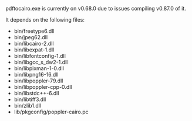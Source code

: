 pdftocairo.exe is currently on v0.68.0 due to issues compiling v0.87.0 of it.

It depends on the following files:

-   bin/freetype6.dll
-   bin/jpeg62.dll
-   bin/libcairo-2.dll
-   bin/libexpat-1.dll
-   bin/libfontconfig-1.dll
-   bin/libgcc_s_dw2-1.dll
-   bin/libpixman-1-0.dll
-   bin/libpng16-16.dll
-   bin/libpoppler-79.dll
-   bin/libpoppler-cpp-0.dll
-   bin/libstdc++-6.dll
-   bin/libtiff3.dll
-   bin/zlib1.dll
-   lib/pkgconfig/poppler-cairo.pc
